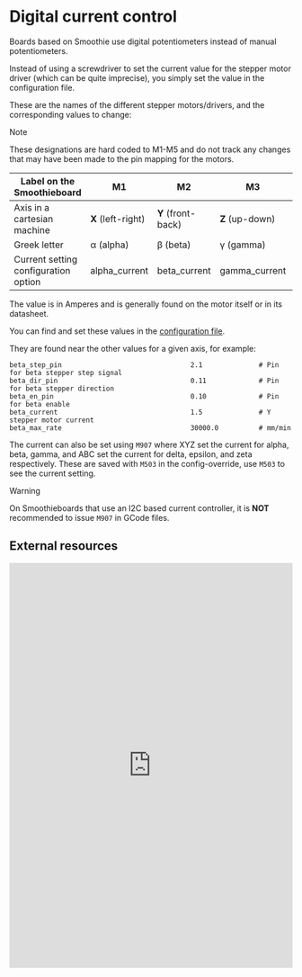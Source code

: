 
# Digital current control

Boards based on Smoothie use digital potentiometers instead of manual potentiometers.

Instead of using a screwdriver to set the current value for the stepper motor driver (which can be quite imprecise), you simply set the value in the configuration file.

These are the names of the different stepper motors/drivers, and the corresponding values to change:

> [!NOTE]
> These designations are hard coded to M1-M5 and do not track any changes that may have been made to the pin mapping for the motors.

| Label on the Smoothieboard | M1 | M2 | M3 | M4 | M5 |
| -------------------------- | -- | -- | -- | -- | -- |
| Axis in a cartesian machine | **X** (left-right) | **Y** (front-back) | **Z** (up-down) | **E0** (first extruder) | **E1** (second extruder) |
| Greek letter | α (alpha) | β (beta) | γ (gamma) | δ (delta) | ε (epsilon) |
| Current setting configuration option | alpha_current | beta_current | gamma_current | delta_current | epsilon_current |

The value is in Amperes and is generally found on the motor itself or in its datasheet.

You can find and set these values in the [configuration file](configuring-smoothie).

They are found near the other values for a given axis, for example:

```plaintext
beta_step_pin                                2.1              # Pin for beta stepper step signal
beta_dir_pin                                 0.11             # Pin for beta stepper direction
beta_en_pin                                  0.10             # Pin for beta enable
beta_current                                 1.5              # Y stepper motor current
beta_max_rate                                30000.0          # mm/min
```

The current can also be set using `M907` where XYZ set the current for alpha, beta, gamma, and ABC set the current for delta, epsilon, and zeta respectively. These are saved with `M503` in the config-override, use `M503` to see the current setting.

> [!WARNING]
> On Smoothieboards that use an I2C based current controller, it is **NOT** recommended to issue `M907` in GCode files.

## External resources

<iframe width="100%" height="720" src="https://www.youtube.com/embed/bItYRMLGoVc" frameborder="0" allowfullscreen></iframe>
